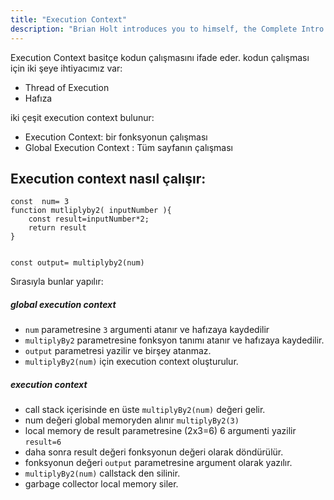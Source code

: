 ```yaml
---
title: "Execution Context"
description: "Brian Holt introduces you to himself, the Complete Intro to React version 6, and what you can expect to learn"
---
```


Execution Context basitçe kodun çalışmasını ifade eder. kodun çalışması için iki şeye ihtiyacımız var:

- Thread of Execution
- Hafıza

iki çeşit execution context bulunur:

- Execution Context: bir fonksyonun çalışması
- Global Execution Context : Tüm sayfanın çalışması

## Execution context nasıl çalışır:

```
const  num= 3
function mutliplyby2( inputNumber ){
    const result=inputNumber*2;
    return result
}


const output= multiplyby2(num)
```

Sırasıyla bunlar yapılır:

##### global execution context

- `num` parametresine `3` argumenti atanır ve hafızaya kaydedilir
- `multiplyBy2` parametresine fonksyon tanımı atanır ve hafızaya kaydedilir.
- `output` parametresi yazilir ve birşey atanmaz.
- `multiplyBy2(num)` için execution context oluşturulur.

##### execution context

- call stack içerisinde en üste `multiplyBy2(num)` değeri gelir.
- num değeri global memoryden alınır `multiplyBy2(3)`
- local memory de result parametresine (2x3=6) 6 argumenti yazilir `result=6`
- daha sonra result değeri fonksyonun değeri olarak döndürülür.
- fonksyonun değeri `output` parametresine argument olarak yazılır.
- `multiplyBy2(num)` callstack den silinir.
- garbage collector local memory siler.

